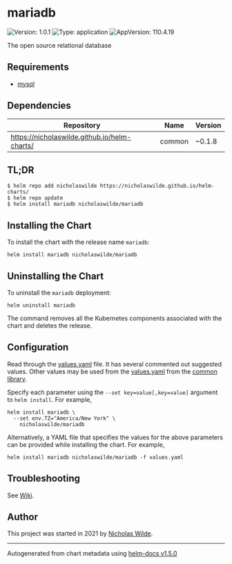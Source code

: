 # mariadb

![Version: 1.0.1](https://img.shields.io/badge/Version-1.0.1-informational?style=flat-square) ![Type: application](https://img.shields.io/badge/Type-application-informational?style=flat-square) ![AppVersion: 110.4.19](https://img.shields.io/badge/AppVersion-110.4.19-informational?style=flat-square)

The open source relational database

## Requirements
* [mysql](https://github.com/nicholaswilde/helm-charts/wiki/Databases)

## Dependencies

| Repository | Name | Version |
|------------|------|---------|
| https://nicholaswilde.github.io/helm-charts/ | common | ~0.1.8 |

## TL;DR
```console
$ helm repo add nicholaswilde https://nicholaswilde.github.io/helm-charts/
$ helm repo update
$ helm install mariadb nicholaswilde/mariadb
```

## Installing the Chart
To install the chart with the release name `mariadb`:
```console
helm install mariadb nicholaswilde/mariadb
```

## Uninstalling the Chart
To uninstall the `mariadb` deployment:
```console
helm uninstall mariadb
```
The command removes all the Kubernetes components associated with the chart and deletes the release.

## Configuration

Read through the [values.yaml](./values.yaml) file. It has several commented out suggested values.
Other values may be used from the [values.yaml](../common/values.yaml) from the [common library](../common).

Specify each parameter using the `--set key=value[,key=value]` argument to `helm install`. For example,
```console
helm install mariadb \
  --set env.TZ="America/New York" \
    nicholaswilde/mariadb
```

Alternatively, a YAML file that specifies the values for the above parameters can be provided while installing the chart.
For example,
```console
helm install mariadb nicholaswilde/mariadb -f values.yaml
```

## Troubleshooting
See [Wiki](https://github.com/nicholaswilde/helm-charts/wiki/Troubleshooting).

## Author
This project was started in 2021 by [Nicholas Wilde](https://github.com/nicholaswilde).

----------------------------------------------
Autogenerated from chart metadata using [helm-docs v1.5.0](https://github.com/norwoodj/helm-docs/releases/v1.5.0)
